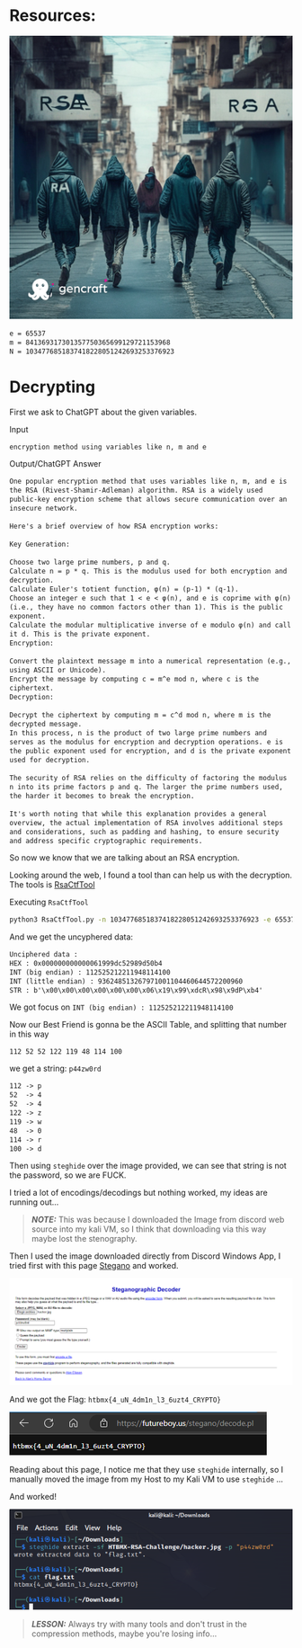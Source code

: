 # Resources:
![hacker.jpg](hacker.jpg)
```
e = 65537
m = 841369317301357750365699129721153968
N = 1034776851837418228051242693253376923
```

# Decrypting

First we ask to ChatGPT about the given variables.

Input
```
encryption method using variables like n, m and e
```

Output/ChatGPT Answer
```
One popular encryption method that uses variables like n, m, and e is the RSA (Rivest-Shamir-Adleman) algorithm. RSA is a widely used public-key encryption scheme that allows secure communication over an insecure network.

Here's a brief overview of how RSA encryption works:

Key Generation:

Choose two large prime numbers, p and q.
Calculate n = p * q. This is the modulus used for both encryption and decryption.
Calculate Euler's totient function, φ(n) = (p-1) * (q-1).
Choose an integer e such that 1 < e < φ(n), and e is coprime with φ(n) (i.e., they have no common factors other than 1). This is the public exponent.
Calculate the modular multiplicative inverse of e modulo φ(n) and call it d. This is the private exponent.
Encryption:

Convert the plaintext message m into a numerical representation (e.g., using ASCII or Unicode).
Encrypt the message by computing c = m^e mod n, where c is the ciphertext.
Decryption:

Decrypt the ciphertext by computing m = c^d mod n, where m is the decrypted message.
In this process, n is the product of two large prime numbers and serves as the modulus for encryption and decryption operations. e is the public exponent used for encryption, and d is the private exponent used for decryption.

The security of RSA relies on the difficulty of factoring the modulus n into its prime factors p and q. The larger the prime numbers used, the harder it becomes to break the encryption.

It's worth noting that while this explanation provides a general overview, the actual implementation of RSA involves additional steps and considerations, such as padding and hashing, to ensure security and address specific cryptographic requirements.
```

So now we know that we are talking about an RSA encryption.

Looking around the web, I found a tool than can help us with the decryption.
The tools is [RsaCtfTool](https://github.com/RsaCtfTool/RsaCtfTool)

Executing `RsaCtfTool`
```bash
python3 RsaCtfTool.py -n 1034776851837418228051242693253376923 -e 65537 --uncipher 841369317301357750365699129721153968
```

And we get the uncyphered data:
```
Unciphered data :
HEX : 0x000000000000061999dc52989d50b4
INT (big endian) : 112525212211948114100
INT (little endian) : 936248513267971001104460644572200960
STR : b'\x00\x00\x00\x00\x00\x00\x06\x19\x99\xdcR\x98\x9dP\xb4'
```

We got focus on `INT (big endian) : 112525212211948114100`

Now our Best Friend is gonna be the ASCII Table, and splitting that number in this way 
```
112 52 52 122 119 48 114 100
```
we get a string: `p44zw0rd`
```
112 -> p
52  -> 4
52  -> 4
122 -> z
119 -> w
48  -> 0
114 -> r
100 -> d
```

Then using `steghide` over the image provided, we can see that string is not the password, so we are FUCK.

I tried a lot of encodings/decodings but nothing worked, my ideas are running out...

> **_NOTE:_** This was because I downloaded the Image from discord web source into my kali VM, so I think that downloading via this way maybe lost the stenography.

Then I used the image downloaded directly from Discord Windows App, I tried first with this page [Stegano](https://futureboy.us/stegano/decinput.html) and worked.

![SteganoWeb](SteganoWeb.png)

And we got the Flag: `htbmx{4_uN_4dm1n_l3_6uzt4_CRYPTO}`

![SteganoWeb](SteganoWebFlag.png)

Reading about this page, I notice me that they use `steghide` internally, so I manually moved the image from my Host to my Kali VM to use `steghide` ...

And worked!

![SteganoWeb](SteghideFlag.png)

> **_LESSON:_** Always try with many tools and don't trust in the compression methods, maybe you're losing info...